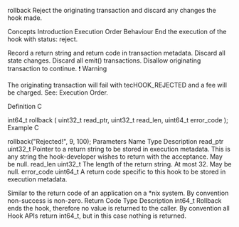 rollback
Reject the originating transaction and discard any changes the hook made.

Concepts
Introduction
Execution Order
Behaviour
End the execution of the hook with status: reject.

Record a return string and return code in transaction metadata.
Discard all state changes.
Discard all emit() transactions.
Disallow originating transaction to continue.
❗️
Warning

The originating transaction will fail with tecHOOK_REJECTED and a fee will be charged. See: Execution Order.

Definition
C

int64_t rollback (
    uint32_t read_ptr,
    uint32_t read_len,
    uint64_t error_code
);
Example
C

rollback("Rejected!", 9, 100);
Parameters
Name	Type	Description
read_ptr	uint32_t	Pointer to a return string to be stored in execution metadata.
This is any string the hook-developer wishes to return with the acceptance. May be null.
read_len	uint32_t	The length of the return string. At most 32. May be null.
error_code	uint64_t	A return code specific to this hook to be stored in execution metadata.

Similar to the return code of an application on a *nix system. By convention non-success is non-zero.
Return Code
Type	Description
int64_t	Rollback ends the hook, therefore no value is returned to the caller. By convention all Hook APIs return int64_t, but in this case nothing is returned.
